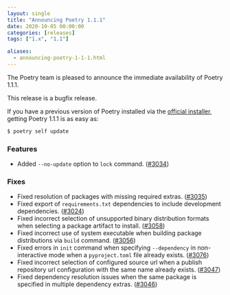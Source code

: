 ```yaml
---
layout: single
title: "Announcing Poetry 1.1.1"
date: 2020-10-05 00:00:00
categories: [releases]
tags: ["1.x", "1.1"]

aliases:
  - announcing-poetry-1-1-1.html
---
```


The Poetry team is pleased to announce the immediate availability of Poetry 1.1.1.

<!--more-->

This release is a bugfix release.

If you have a previous version of Poetry installed via the [official installer](/docs/#installation),
getting Poetry 1.1.1 is as easy as:

```bash
$ poetry self update
```

### Features

- Added `--no-update` option to `lock` command. ([#3034](https://github.com/python-poetry/poetry/pull/3034))

### Fixes

- Fixed resolution of packages with missing required extras. ([#3035](https://github.com/python-poetry/poetry/pull/3035))
- Fixed export of `requirements.txt` dependencies to include development dependencies. ([#3024](https://github.com/python-poetry/poetry/pull/3024))
- Fixed incorrect selection of unsupported binary distribution formats when selecting a package artifact to install. ([#3058](https://github.com/python-poetry/poetry/pull/3058))
- Fixed incorrect use of system executable when building package distributions via `build` command. ([#3056](https://github.com/python-poetry/poetry/pull/3056))
- Fixed errors in `init` command when specifying `--dependency` in non-interactive mode when a `pyproject.toml` file already exists. ([#3076](https://github.com/python-poetry/poetry/pull/3076))
- Fixed incorrect selection of configured source url when a publish repository url configuration with the same name already exists. ([#3047](https://github.com/python-poetry/poetry/pull/3047))
- Fixed dependency resolution issues when the same package is specified in multiple dependency extras. ([#3046](https://github.com/python-poetry/poetry/pull/3046))
